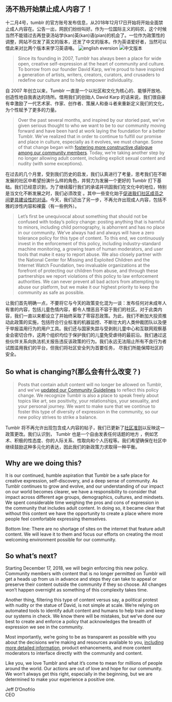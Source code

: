 汤不热开始禁止成人内容了！
---
十二月4号，tumblr 的官方账号发布信息，从2018年12月17日开始将开始全面禁止成人内容在。公告一出，网民们纷纷叫好。作为一位国际主义的码农，这个时候当然不能错过去再登录汤站学(kan)英(kan)语(pian)的机会了。一位作为政策性的调整，网站不仅发了英文的版本，还发了中文的版本。作为英语爱好者，当然可以借此来对比两个版本来学习英语咯。
![english eversion](http://cdn2.51ulong.com/18-12-4/78849434.jpg)
![中文版本](http://cdn2.51ulong.com/18-12-4/12500671.jpg)

>Since its founding in 2007, Tumblr has always been a place for wide open, creative self-expression at the heart of community and culture. To borrow from our founder David Karp, we’re proud to have inspired a generation of artists, writers, creators, curators, and crusaders to redefine our culture and to help empower individuality.

自 2007 年创立以来，Tumblr 一直是一个以社区和文化为核心的、能够开放地、创造性地自我表达的场所。借用我们的创始人 David Karp 的话来说，我们很自豪有幸激励了一代艺术家、作家、创作者、策展人和奋斗者来重新定义我们的文化，为个性赋予了更多的力量。

>Over the past several months, and inspired by our storied past, we’ve given serious thought to who we want to be to our community moving forward and have been hard at work laying the foundation for a better Tumblr. We’ve realized that in order to continue to fulfill our promise and place in culture, especially as it evolves, we must change. Some of that change began with  [fostering more constructive dialogue among our community members](https://staff.tumblr.com/post/177449083750/new-community-guidelines). Today, we’re taking another step by no longer allowing adult content, including explicit sexual content and nudity (with some exceptions).

在过去的几个月里，受到我们历史的启发，我们认真进行了考量，思考我们在不断发展的社区中希望扮演什么样的角色，并努力为发展一个更好的 Tumblr 打下基础。我们已经意识到，为了继续履行我们的承诺并巩固我们在文化中的地位，特别是当文化不断发展之时，我们必须改变 。其中一些变化始于[促进我们社区成员之间更具建设性的对话](https://guanbo.tumblr.com/post/177491677968/%E6%88%91%E4%BB%AC%E7%9A%84%E7%A4%BE%E5%8C%BA%E5%87%86%E5%88%99%E6%AD%A3%E5%9C%A8%E6%9B%B4%E6%96%B0-%E4%BF%9D%E9%9A%9C-tumblr)。今天，我们迈出了另一步，不再允许出现成人内容，包括不雅的涉性内容和裸露（有一些例外）。

>Let’s first be unequivocal about something that should not be confused with today’s policy change: posting anything that is harmful to minors, including child pornography, is abhorrent and has no place in our community. We’ve always had and always will have a zero tolerance policy for this type of content. To this end, we continuously invest in the enforcement of this policy, including industry-standard machine monitoring, a growing team of human moderators, and user tools that make it easy to report abuse. We also closely partner with the National Center for Missing and Exploited Children and the Internet Watch Foundation, two invaluable organizations at the forefront of protecting our children from abuse, and through these partnerships we report violations of this policy to law enforcement authorities. We can never prevent all bad actors from attempting to abuse our platform, but we make it our highest priority to keep the community as safe as possible.

让我们首先明确一点，不要将它与今天的政策变化混为一谈：发布任何对未成年人有害的内容，包括儿童色情内容，都令人憎恶且不容于我们的社区。对于此类内容，我们一直以来都设立了并始终采取了零容忍政策。为此，我们不断加大投资推动此政策的实施，包括符合行业标准的机器监控、不断壮大的人类仲裁团队以及便于举报滥用行为的用户工具。我们还与国家失踪与受剥削儿童中心和互联网观察基金会密切合作，这两个组织均位于保护我们的儿童免受虐待的最前沿。我们通过这些伙伴关系向执法机关报告违反该政策的行为。我们永远无法阻止所有不良行为者试图滥用我们的平台，但我们将社区安全列为首要任务， 尽我们所能保障社区的安全。

## So what is changing?(那么会有什么改变？)

> Posts that contain adult content will no longer be allowed on Tumblr, and we’ve  [updated our Community Guidelines](https://www.tumblr.com/policy/new_community)  to reflect this policy change. We recognize Tumblr is also a place to speak freely about topics like art, sex positivity, your relationships, your sexuality, and your personal journey. We want to make sure that we continue to foster this type of diversity of expression in the community, so our new policy strives to strike a balance.

Tumblr 将不再允许出现包含成人内容的帖子，我们已更新了[社区准则](https://www.tumblr.com/policy/new_community)以反映这一政策更改。我们认识到， Tumblr 也是一个自由发表任何话题的地方 ，例如艺术、积极的性态度、你的人际关系、性取向和个人历程等。我们希望确保在社区中继续鼓励这种多元化的表达，因此我们的新政策力求取得一种平衡。

## Why are we doing this?

It is our continued, humble aspiration that Tumblr be a safe place for creative expression, self-discovery, and a deep sense of community. As Tumblr continues to grow and evolve, and our understanding of our impact on our world becomes clearer, we have a responsibility to consider that impact across different age groups, demographics, cultures, and mindsets. We spent considerable time weighing the pros and cons of expression in the community that includes adult content. In doing so, it became clear that without this content we have the opportunity to create a place where more people feel comfortable expressing themselves.

Bottom line: There are no shortage of sites on the internet that feature adult content. We will leave it to them and focus our efforts on creating the most welcoming environment possible for our community.

## So what’s next?

Starting December 17, 2018, we will begin enforcing this new policy. Community members with content that is no longer permitted on Tumblr will get a heads up from us in advance and steps they can take to appeal or preserve their content outside the community if they so choose. All changes won’t happen overnight as something of this complexity takes time.

Another thing, filtering this type of content versus say, a political protest with nudity or the statue of David, is not simple at scale. We’re relying on automated tools to identify adult content and humans to help train and keep our systems in check. We know there will be mistakes, but we’ve done our best to create and enforce a policy that acknowledges the breadth of expression we see in the community.

Most importantly, we’re going to be as transparent as possible with you about the decisions we’re making and resources available to you,  [including more detailed information](https://support.tumblr.com/post/180758979032/updates-to-tumblrs-community-guidelines), product enhancements, and more content moderators to interface directly with the community and content.

Like you, we love Tumblr and what it’s come to mean for millions of people around the world. Our actions are out of love and hope for our community. We won’t always get this right, especially in the beginning, but we are determined to make your experience a positive one.

Jeff D’Onofrio  
CEO
<!--stackedit_data:
eyJoaXN0b3J5IjpbLTExNzcxMzIyMDhdfQ==
-->